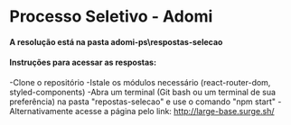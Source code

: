 # Processo Seletivo - Adomi 

#### A resolução está na pasta adomi-ps\respostas-selecao

#### Instruções para acessar as respostas:
-Clone o repositório
-Istale os módulos necessário (react-router-dom, styled-components)
-Abra um terminal (Git bash ou um terminal de sua preferência) na pasta "repostas-selecao" e use o comando "npm start"
-Alternativamente acesse a página pelo link: http://large-base.surge.sh/

